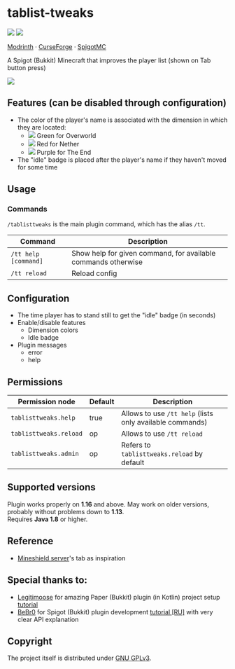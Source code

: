 # tablist-tweaks

![](https://img.shields.io/badge/MINECRAFT-1.16+-966C4A?style=for-the-badge&labelColor=53AC56)
![](https://img.shields.io/badge/JAVA-1.8+-5283A2?style=for-the-badge&labelColor=E86F00)

[Modrinth](https://modrinth.com/plugin/tablist-tweaks) ·
[CurseForge](https://www.curseforge.com/minecraft/bukkit-plugins/tablist-tweaks) ·
[SpigotMC](https://www.spigotmc.org/resources/tablist-tweaks.109018)

A Spigot (Bukkit) Minecraft that improves the player list (shown on Tab button press)

![](https://cdn.discordapp.com/attachments/797224818763104317/1088857650512535562/tablist_tweaks_showcase.png)


## Features (can be disabled through configuration)

- The color of the player's name is associated with the dimension in which they are located:
  - ![](https://via.placeholder.com/15/55ff55/55ff55.png) Green for Overworld
  - ![](https://via.placeholder.com/15/ff5555/ff5555.png) Red for Nether
  - ![](https://via.placeholder.com/15/ff55ff/ff55ff.png) Purple for The End
- The "idle" badge is placed after the player's name if they haven't moved for some time


## Usage

### Commands

`/tablisttweaks` is the main plugin command, which has the alias `/tt`.

| Command              | Description                                                   |
|----------------------|---------------------------------------------------------------|
| `/tt help [command]` | Show help for given command, for available commands otherwise |
| `/tt reload`         | Reload config                                                 |


## Configuration

- The time player has to stand still to get the "idle" badge (in seconds)
- Enable/disable features
  - Dimension colors
  - Idle badge
- Plugin messages
  - error
  - help


## Permissions

| Permission node        | Default | Description                                               |
|------------------------|---------|-----------------------------------------------------------|
| `tablisttweaks.help`   | true    | Allows to use `/tt help` (lists only available commands)  |
| `tablisttweaks.reload` | op      | Allows to use `/tt reload`                                |
| `tablisttweaks.admin`  | op      | Refers to `tablisttweaks.reload` by default               |


## Supported versions
Plugin works properly on **1.16** and above. May work on older versions, probably without problems down to **1.13**.  
Requires **Java 1.8** or higher.


## Reference

- [Mineshield server](https://shield.land/mineshield)'s tab as inspiration


## Special thanks to:

- [Legitimoose](https://www.youtube.com/c/Legitimoose) for amazing Paper (Bukkit) plugin (in Kotlin) project setup [tutorial](https://youtu.be/5DBJcz0ceaw)
- [BeBr0](https://www.youtube.com/c/BeBr0) for Spigot (Bukkit) plugin development [tutorial [RU]](https://youtube.com/playlist?list=PLlLq-eYkh0bB_uyZN4NdzkxLBs9glZmIT) with very clear API explanation


## Copyright

The project itself is distributed under [GNU GPLv3](./LICENSE).
